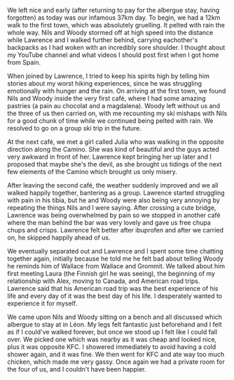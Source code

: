 We left nice and early (after returning to pay for the albergue stay, having forgotten) as today was our infamous 37km day. To begin, we had a 12km walk to the first town, which was absolutely gruelling. It pelted with rain the whole way. Nils and Woody stormed off at high speed into the distance while Lawrence and I walked further behind, carrying eachother's backpacks as I had woken with an incredibly sore shoulder. I thought about my YouTube channel and what videos I should post first when I got home from Spain.

When joined by Lawrence, I tried to keep his spirits high by telling him stories about my worst hiking experiences, since he was struggling emotionally with hunger and the rain. On arriving at the first town, we found Nils and Woody inside the very first café, where I had some amazing pastries (a pain au chocolat and a magdalena). Woody left without us and the three of us then carried on, with me recounting my ski mishaps with Nils for a good chunk of time while we continued being pelted with rain. We resolved to go on a group ski trip in the future.

At the next café, we met a girl called Julia who was walking in the opposite direction along the Camino. She was kind of beautiful and the guys acted very awkward in front of her. Lawrence kept bringing her up later and I proposed that maybe she's the devil, as she brought us tidings of the next few elements of the Camino which brought us only misery. 

After leaving the second café, the weather suddenly improved and we all walked happily together, bantering as a group. Lawrence started struggling with pain in his tibia, but he and Woody were also being very annoying by repeating the things Nils and I were saying. After crossing a cute bridge, Lawrence was being overwhelmed by pain so we stopped in another café where the man behind the bar was very lovely and gave us free chupa chups and crisps. Lawrence felt better after ibuprofen and after we carried on, he skipped happily ahead of us.

We eventually separated out and Lawrence and I spent some time chatting together again, initially because he told me he felt bad about telling Woody he reminds him of Wallace from Wallace and Grommit. We talked about him first meeting Laura (the Finnish girl he was seeing), the beginning of my relationship with Alex, moving to Canada, and American road trips. Lawrence said that his American road trip was the best experience of his life and every day of it was the best day of his life. I desperately wanted to experience it for myself.

We came upon Nils and Woody sitting on a bench and all discussed which albergue to stay at in Léon. My legs felt fantastic just beforehand and I felt as if I could've walked forever, but once we stood up I felt like I could fall over. We picked one which was nearby as it was cheap and looked nice, plus it was opposite KFC. I showered immediately to avoid having a cold shower again, and it was fine. We then went for KFC and ate way too much chicken, which made me very gassy. Once again we had a private room for the four of us, and I couldn't have been happier.